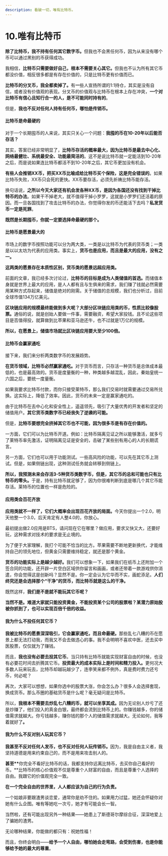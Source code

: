 ```yaml
---
description: 看破一切，唯有比特币。
---
```


# 10.唯有比特币

**除了比特币，我不持有任何其它数字币。**&#x4F46;我也不会黑任何币，因为从来没有哪个币可以通过黑别的币获得成功。

我相信，**比特币只需要做好自己，根本不需要关心其它。**&#x4F46;我也不认为所有其它币都没价值，相反很多都是有存在价值的，只是比特币更有价值而已。

**比特币的分叉币，我全都卖掉了。**&#x6709;**一**些人宣扬所谓的1:1持仓，其实是没有自信，或者没有价值观的表现。分叉币的价值观与比特币在根本上存在冲突，**一个对比特币有信心且知行合一的人，是不可能同时持有的**。

但是，**我也不反对任何人持有任何币，哪怕是传销币。**

#### 比特币是命最硬的 <a href="#bi-te-bi-shi-ming-zui-ying-de" id="bi-te-bi-shi-ming-zui-ying-de"></a>

对于一个长期囤币的人来说，其实只关心一个问题：**我囤的币在10-20年以后能否存活？**

其实，答案已经非常明显了，**比特币存活的概率最大，因为比特币是最去中心化、网络最健壮、系统最安全、功能最简洁的**。这不是说比特币就一定能活到10-20年之后，而是说如果连比特币都活不到10-20年之后，其它币更加没有机会。

**有些人会推销XX币，把买XX币比喻成给比特币买个保险，这是完全错误的**。如果比特币失败，XX币只会死的更快。XX币要存活，必须先祈祷比特币能存活。

换句话说，**之所以今天大家还有机会发各种XX币，是因为各国还没有找到干掉比特币的办法**。如果干不掉老大，就不值得干掉小罗罗，这就是小罗罗们还活着的原因。而一旦各国找到了攻击比特币的办法，你觉得你发的币还能活下去吗？**私发货币一定是死罪**。

**既然是长期囤币，你就一定要选择命最硬的那个。**

#### 比特币是愿景最大的 <a href="#bi-te-bi-shi-yuan-jing-zui-da-de" id="bi-te-bi-shi-yuan-jing-zui-da-de"></a>

市场上的数字币按照功能可以分为两大类，一类是以比特币为代表的货币类；一类是以以太坊为代表的应用类。事实上，**货币也是应用，而且是最大的应用，没有之一。**

**这两类的愿景存在本质性区别，货币类的愿景远超应用类。**

前面的文章，我已经多次讨论过，**比特币的目标是成为人类储值的首选。**&#x800C;储值本身就是世界上最大的应用，是人人都有且与生俱来的需求，我们赚了钱就必然需要用某种方式存起来，储值是绝对的刚需。关于储值的总规模，我们也分析过，目前全球市值134万亿美元。

**区块链应用的规模最终能做到多大呢？大部分区块链应用类的币，性质比较像股票。**&#x901A;俗的说，就是创始人要做一件事，需要融资，希望大家投钱。且不论这些项目是否值得投，就算做到比苹果和亚马逊还牛，也不过就是1万亿的规模。

**所以，在愿景上，储值市场就比区块链应用要大至少100倍。**

#### 比特币会赢家通吃 <a href="#bi-te-bi-hui-ying-jia-tong-chi" id="bi-te-bi-hui-ying-jia-tong-chi"></a>

接下来，我们来分析两类数字币的发展趋势。

**在货币领域，比特币必然赢家通吃。**&#x5BF9;于货币而言，只存活一种货币是总体成本最低的，也是最高效的。货币是度量衡的一种，种类越多越混乱，因此，秦始皇统一六国之后，要统一度量衡。

如果我要求比特币付款，而你只接受莱特币，那么我们交易时就需要通过交易所兑换。这实际上，降低了效率。因此，货币的未来一定是赢家通吃的。

由于比特币在去中心化和安全性上，遥遥领先，吸引了大量优秀的开发者和坚定的储值用户。**其它货币类数字币已经丧失了逆袭的可能。**

但是，**比特币要想完全挤掉其它币也不可能，因为很多币是有存在价值的。**

一方面，它们可以为比特币开道。例如：比特币隔离见证之所以能够激活，就多亏了莱特币率先激活，证明隔离见证是安全的，击破了某些别有用心的人的长期谎言。

另一方面，它们也可以用于功能测试。一些高风险的功能，可以先在其它币上测试。但是，如果侧链出现，这种测试任务就会转移到侧链上。

**所以，我预测未来会存活3-5种货币类数字币，但是，其它币的总和可能也只有比特币的零头。**&#x4E8E;是，持有比特币就足够了，因为你很难判断到底是哪几个其它币能存活。莱特币的位置也一样是危险的。

#### 应用类会百花齐放 <a href="#ying-yong-lei-hui-bai-hua-qi-fang" id="ying-yong-lei-hui-bai-hua-qi-fang"></a>

**应用类就不一样了，它们大概率会出现百花齐放的局面。**&#x4ECA;天你提出一个2.0，明天他整一个3.0，后天肯定有人整4.0的，你放心。

最初提出做2.0应用是BTS，请问现在它在哪里？做应用，要求又快又大，还要好玩，这种需求对技术的要求是无止境的。

为了便于大家理解，我打个可能不恰当的比方。苹果需要不断地更新换代，才能维持自己的领先地位，但黄金只需要维持稳定，就还是那个黄金。

**货币的功能实际上是越少越好。**&#x6211;们可以想象一下，如果我们在纸币上还附加一个签合同的功能，还开辟一片空白区域供你留言和画画，或者还带着一款游戏供你消遣，你会觉得这是创新吗？显然不是。你一定会认为它华而不实，画蛇添足。**人们终究还是会选择那个“干净”的货币，而比特币就是这么的干净。**

既然这样，**我们是不是就不能玩其它币呢？**

**当然不是。难道大家就只能投资黄金，不能投资某个公司的股票啦？某潜力原始股被你抓到了，也可以实现百倍千倍的收益。**

#### 我为什么不投任何其它币？ <a href="#wo-wei-shen-me-bu-tou-ren-he-qi-ta-bi" id="wo-wei-shen-me-bu-tou-ren-he-qi-ta-bi"></a>

**我被比特币的愿景深深吸引，它会赢家通吃，而且命最硬。**&#x90A3;些乱七八糟的币在愿景上都无法打动我，而我又不会去做违心的事。我不会明明不喜欢中医，还去买中医股票，仅仅就为了赚钱。

而且，**我也没有必要去投其它币**。当只持有比特币就能实现财富自由的时候，也没有必要花时间去折腾其它币。**投资最大的成本实际上是时间和精力投入。**&#x66F4;何况大多数人玩来玩去，比特币却越玩越少了，连李笑来都不例外，真是费时费力还亏币，何必呢？

再次，大家可以想想，如果你选中的股票大涨，你会怎么办？很多人会选择套现，换成货币。那么币圈的基础货币是什么呢？毫无疑问是比特币。

所以，**我根本不需要去炒乱七八糟的币，就可以坐享其成。**&#x56E0;为无论别人炒亏了还是炒赚了，他们投入的真金白银，最终都会流到比特币上的。你赚钱越多，你的储值需求就越大。你亏钱越多，赚你钱的那个人的储值需求就越大。无论如何，我等着就好&#x4E86;**。**

#### 我为什么不反对别人玩其它币？ <a href="#wo-wei-shen-me-bu-fan-dui-bie-ren-wan-qi-ta-bi" id="wo-wei-shen-me-bu-fan-dui-bie-ren-wan-qi-ta-bi"></a>

**我甚至不反对任何人发币，也不反对任何人玩传销币。**&#x56E0;为，我是自由主义者，我坚持道德是用来约束自己的，而不是用来攻击别人的。

**甚至\*\***&#x4F60;完全不看好比特币的话，我都支持你远离比特币，去买你自己看好的币。\*\*比特币的核心价值观不仅是尊重个人财富的自由，而且是尊重个人选择的自由。我跟它的价值观完全一致。

**在一个完全自由的世界里，人人都应该为自己的行为负责。**

一个姑娘非要跟渣男谈恋爱，通常你是劝不住的。如果用力过猛，她还会怀疑你对她有什么企图。唯有等她吃一次亏，她才有可能会长一智。

当然啦，还有可能出现另外一种结果——她患上了斯德哥尔摩综合征，深深地爱上了骗她的渣男。

无论哪种结果，你能做的都只有：祝她性福！

而且，你终会明白——**给予一个人自由，哪怕她会走弯路，会受到伤害，也是你能够给予她的最大的尊重**。

